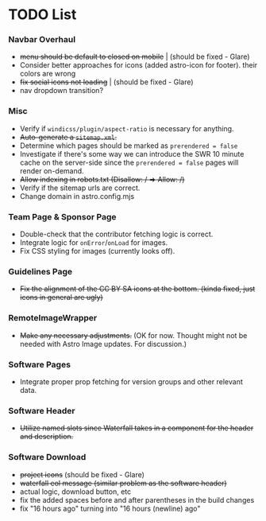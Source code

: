# TODO List

### Navbar Overhaul

- ~~menu should be default to closed on mobile~~ | (should be fixed - Glare)
- Consider better approaches for icons (added astro-icon for footer). their colors are wrong
- ~~fix social icons not loading~~ | (should be fixed - Glare)
- nav dropdown transition?

### Misc

- Verify if `windicss/plugin/aspect-ratio` is necessary for anything.
- ~~Auto-generate a `sitemap.xml`.~~
- Determine which pages should be marked as `prerendered = false`
- Investigate if there's some way we can introduce the SWR 10 minute cache on the server-side since the `prerendered = false` pages will render on-demand.
- ~~Allow indexing in robots.txt (Disallow: / => Allow: /)~~
- Verify if the sitemap urls are correct.
- Change domain in astro.config.mjs

### Team Page & Sponsor Page

- Double-check that the contributor fetching logic is correct.
- Integrate logic for `onError`/`onLoad` for images.
- Fix CSS styling for images (currently looks off).

### Guidelines Page

- ~~Fix the alignment of the CC BY SA icons at the bottom. (kinda fixed, just icons in general are ugly)~~

### RemoteImageWrapper

- ~~Make any necessary adjustments.~~ (OK for now. Thought might not be needed with Astro Image updates. For discussion.)

### Software Pages

- Integrate proper prop fetching for version groups and other relevant data.

### Software Header

- ~~Utilize named slots since Waterfall takes in a component for the header and description.~~

### Software Download

- ~~project icons~~ (should be fixed - Glare)
- ~~waterfall eol message (similar problem as the software header)~~
- actual logic, download button, etc
- fix the added spaces before and after parentheses in the build changes
- fix "16 hours ago" turning into "16 hours (newline) ago"
